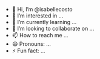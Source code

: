 - 👋 Hi, I’m @isabellecosto
- 👀 I’m interested in ...
- 🌱 I’m currently learning ...
- 💞️ I’m looking to collaborate on ...
- 📫 How to reach me ...
- 😄 Pronouns: ...
- ⚡ Fun fact: ...

<!---
isabellecosto/isabellecosto is a ✨ special ✨ repository because its `README.md` (this file) appears on your GitHub profile.
You can click the Preview link to take a look at your changes.
--->
